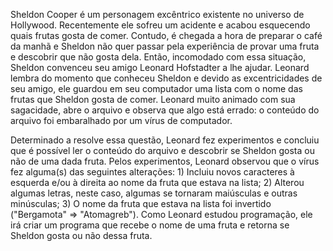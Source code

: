 Sheldon Cooper é um personagem excêntrico existente no universo de Hollywood. Recentemente ele sofreu um acidente e acabou esquecendo quais frutas gosta de comer. Contudo, é chegada a hora de preparar o café da manhã e Sheldon não quer passar pela experiência de provar uma fruta e descobrir que não gosta dela. Então, incomodado com essa situação, Sheldon convenceu seu amigo Leonard Hofstadter a lhe ajudar. Leonard lembra do momento que conheceu Sheldon e devido as excentricidades de seu amigo, ele guardou em seu computador uma lista com o nome das frutas que Sheldon gosta de comer. Leonard muito animado com sua sagacidade, abre o arquivo e observa que algo está errado: o conteúdo do arquivo foi embaralhado por um vírus de computador.

Determinado a resolve essa questão, Leonard fez experimentos e concluiu que é possível ler o conteúdo do arquivo e descobrir se Sheldon gosta ou não de uma dada fruta. Pelos experimentos, Leonard observou que o vírus fez alguma(s) das seguintes alterações: 1) Incluiu novos caracteres à esquerda e/ou à direita ao nome da fruta que estava na lista; 2) Alterou algumas letras, neste caso, algumas se tornaram maiúsculas e outras minúsculas; 3) O nome da fruta que estava na lista foi invertido ("Bergamota" => "Atomagreb"). Como Leonard estudou programação, ele irá criar um programa que recebe o nome de uma fruta e retorna se Sheldon gosta ou não dessa fruta.
